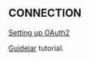 ## CONNECTION

[Setting up OAuth2](https://developers.aitable.ai/api/quick-start/#:~:text=API%20Token%20is%20the%20user,request%20to%20facilitate%20server%20authentication.)

[Guidejar](https://guidejar.com/guides/51781518-3dd5-4d75-9a37-0cc85a58a66f) tutorial.
